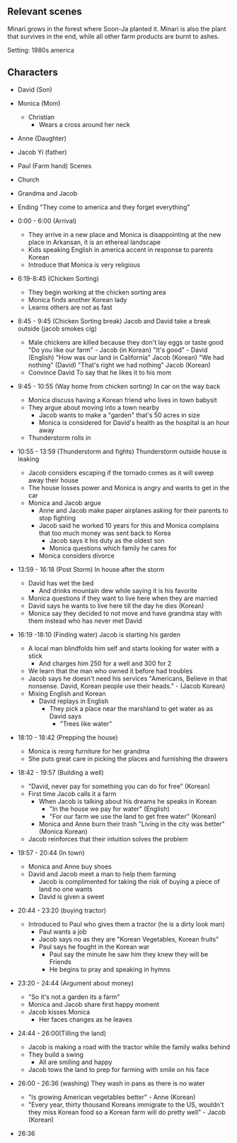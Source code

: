 ## Relevant scenes 

Minari grows in the forest where Soon-Ja planted it. Minari is also the plant that survives in the end, while all other farm products are burnt to ashes.

Setting: 1980s america
## Characters
- David (Son)

- Monica (Mom)
	- Christian
		- Wears a cross around her neck

- Anne (Daughter)

- Jacob Yi (father)

- Paul (Farm hand)
Scenes 
- Church 
- Grandma and Jacob
- Ending
"They come to america and they forget everything"
- 0:00 - 6:00 (Arrival)
	- They arrive in a new place and Monica is disappointing at the new place in Arkansan, it is an ethereal landscape
	- Kids speaking English in america accent in response to parents Korean
	- Introduce that Monica is very religious 

- 6:19-8:45 (Chicken Sorting)
	- They begin working at the chicken sorting area 
	- Monica finds another Korean lady 
	- Learns others are not as fast
	
- 8:45 - 9:45 (Chicken Sorting break)
	Jacob and David take a break outside (jacob smokes cig)
	- Male chickens are killed because they don't lay eggs or taste good 
	"Do you like our farm" - Jacob (in Korean)
	"It's good" - David (English)
	"How was our land in California" Jacob (Korean)
	"We had nothing" (David)
	"That's right we had nothing" Jacob (Korean)
	- Convince David To say that he likes it to his mom
	
- 9:45 - 10:55 (Way home from chicken sorting)
	In car on the way back
	- Monica discuss having a Korean friend who lives in town babysit
	- They argue about moving into a town nearby
		- Jacob wants to make a "garden" that's 50 acres in size
		- Monica is considered for David's health as the hospital is an hour away
	- Thunderstorm rolls in

- 10:55 - 13:59 (Thunderstorm and fights)
	Thunderstorm outside house is leaking
	- Jacob considers escaping if the tornado comes as it will sweep away their house
	- The house losses power and Monica is angry and wants to get in the car
	- Monica and Jacob argue
		-  Anne and Jacob make paper airplanes asking for their parents to stop fighting
		- Jacob said he worked 10 years for this and Monica complains that too much money was sent back to Korea
			- Jacob says it his duty as the oldest son 
			- Monica questions which family he cares for
		- Monica considers divorce 

- 13:59 - 16:18 (Post Storm)
	 In house after the storm
	- David has wet the bed
		- And drinks mountain dew while saying it is his favorite
	- Monica questions if they want to live here when they are married
	- David says he wants to live here till the day he dies (Korean)
	- Monica say they decided to not move and have grandma stay with them instead who has never met David

- 16:19 -18:10 (Finding water)
	Jacob is starting his garden
	- A local man blindfolds him self and starts looking for water with a stick
		- And charges him 250 for a well and 300 for 2
	- We learn that the man who owned it before had troubles 
	- Jacob says he doesn't need his services
	"Americans, Believe in that nonsense. David, Korean people use their heads." - (Jacob Korean)
	- Mixing English and Korean
		- David replays in English
			- They pick a place near the marshland to get water as as David says
				- "Trees like water"

- 18:10 - 18:42 (Prepping the house)
	- Monica is reorg furniture for her grandma 
	- She puts great care in picking the places and furnishing the drawers

- 18:42 - 19:57 (Building a well)
	- "David, never pay for something you can do for free" (Korean)
	- First time Jacob calls it a farm
		- When Jacob is talking about his dreams he speaks in Korean
			- "In the house we pay for water" (English)
			- "For our farm we use the land to get free water" (Korean)
		- Monica and Anne burn their trash
			"Living in the city was better" (Monica Korean)
	- Jacob reinforces that their intuition solves the problem

- 19:57 - 20:44 (In town)
	- Monica and Anne buy shoes
	- David and Jacob meet a man to help them farming
		- Jacob is complimented for taking the risk of buying a piece of land no one wants
		- David is given a sweet

- 20:44 - 23:20 (buying tractor) 
	-  Introduced to Paul who gives them a tractor (he is a dirty look man)
		- Paul wants a job
		- Jacob says no as they are "Korean Vegetables, Korean fruits"
		- Paul says he fought in the Korean war
			- Paul say the minute he saw him they knew they will be Friends
			- He begins to pray and speaking in hymns 

- 23:20 - 24:44 (Argument about money)
	- "So it's not a garden its a farm"
	- Monica and Jacob share first happy moment 
	- Jacob kisses Monica
		- Her faces changes as he leaves

- 24:44 - 26:00(Tilling the land)
	-  Jacob is making a road with the tractor while the family walks behind
	- They build a swing
		- All are smiling and happy
	- Jacob tows the land to prep for farming with smile on his face

- 26:00 - 26:36 (washing)
	They wash in pans as there is no water
	- "Is growing American vegetables better" - Anne (Korean)
	- "Every year, thirty thousand Koreans immigrate to the US, wouldn't they miss Korean food so a Korean farm will do pretty well" - Jacob (Korean)

- 26:36 